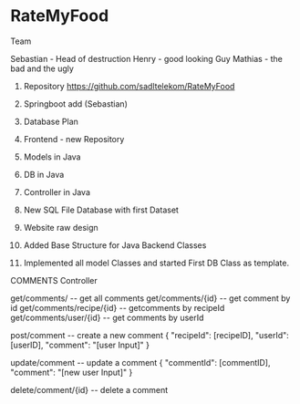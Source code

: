 # RateMyFood

Team

Sebastian - Head of destruction
Henry - good looking Guy
Mathias - the bad and the ugly


1. Repository
   https://github.com/sadltelekom/RateMyFood

2. Springboot add  (Sebastian)

3. Database Plan

4. Frontend - new Repository
5. Models in Java
6. DB in Java
7. Controller in Java
8. New SQL File Database with first Dataset
9. Website raw design 
10. Added Base Structure for Java Backend Classes
11. Implemented all model Classes and started First DB Class as template.




COMMENTS Controller

get/comments/ 		-- get all comments
get/comments/{id}	-- get comment by id
get/comments/recipe/{id} -- getcomments by recipeId
get/comments/user/{id}	-- get comments by userId

post/comment		-- create a new comment
	{
    "recipeId": [recipeID],
    "userId": [userID],
    "comment": "[user Input]"
	}

update/comment		-- update a comment
	{
    "commentId": [commentID],
    "comment": "[new user Input]"
	}

delete/comment/{id}	-- delete a comment
